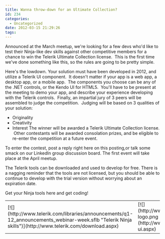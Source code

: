 ```yaml
---
title: Wanna throw-down for an Ultimate Collection?
id: 234
categories:
  - Uncategorized
date: 2012-03-15 21:29:26
tags:
---
```


Announced at the March meetup, we're looking for a few devs who'd like to test their Ninja-like dev skills against other competitive members for a chance to win the Telerik Ultimate Collection license.  This is the first time we've done something like this, so the rules are going to be pretty simple.

Here's the lowdown. Your solution must have been developed in 2012, and utilize a Telerik UI component.  It doesn't matter if your app is a web app, a desktop app, or a mobile app.  The components you choose can be any of the .NET controls, or the Kendo UI for HTML5\.  You'll have to be present at the meeting to demo your app, and describe your experience developing with the Telerik controls.  Finally, an impartial jury of 3 peers will be assembled to judge the competition.  Judging will be based on 3 qualities of your solution:

*   Originality
*   Creativity
*   Interest
The winner will be awarded a Telerik Ultimate Collection license.  Other contestants will be awarded consolation prizes, and be eligible to re-enter the competition at a future event.

To enter the contest, post a reply right here on this posting,or talk some smack on our LinkedIn group discussion board. The first event will take place at the April meetup.

The Telerik tools can be downloaded and used to develop for free. There is a nagging reminder that the tools are not licensed, but you should be able to continue to develop with the trial version without worrying about an expiration date.

Get your Ninja tools here and get coding!
<table>
<tbody>
<tr>
<td>[![](http://www.telerik.com/libraries/announcements/q1-12_announcements_webinar-week.sflb "Telerik Ninja skills")](http://www.telerik.com/download.aspx)</td>
<td>[![](http://www.kendoui.com/Image/kendo-logo.png "Kendo UI")](http://www.kendoui.com/get-kendo-ui.aspx)</td>
</tr>
</tbody>
</table>